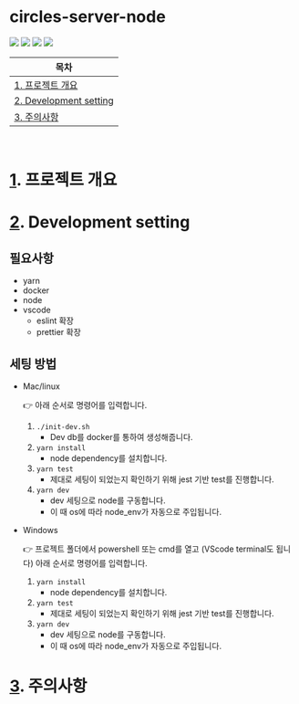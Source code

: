 # circles-server-node

<img src="https://img.shields.io/badge/TypeScript-3178C6?style=flat-square&logo=TypeScript&logoColor=white"/> <img src="https://img.shields.io/badge/Yarn-2C8EBB?style=flat-square&logo=Yarn&logoColor=white"/> <img src="https://img.shields.io/badge/NGINX-009639?style=flat-square&logo=NGINX&logoColor=white"/> <img src="https://img.shields.io/badge/aws-232F3E?style=flat-square&logo=Amazonaws&logoColor=white"/>

| <a id="a1"></a>목차          |
| --------------------------- |
| [1. 프로젝트 개요](#1)<br/>    |
| [2. Development setting ](#2)<br/>       |
| [3.  주의사항 ](#3)<br/>       |


<br/>

# <a id="1"></a>[1](#a1). 프로젝트 개요

# <a id="2"></a>[2](#a1). Development setting
## 필요사항
- yarn
- docker
- node
- vscode
  - eslint 확장
  - prettier 확장

## 세팅 방법
- Mac/linux

  👉 아래 순서로 명령어를 입력합니다.
  1. `./init-dev.sh `
     - Dev db를 docker를 통하여 생성해줍니다.
  2. `yarn install`
     - node dependency를 설치합니다.
  3. `yarn test`
     - 제대로 세팅이 되었는지 확인하기 위해 jest 기반 test를 진행합니다.
  4. `yarn dev`
     - dev 세팅으로 node를 구동합니다.
     - 이 때 os에 따라 node_env가 자동으로 주입됩니다.
- Windows

  👉 프로젝트 폴더에서 powershell 또는 cmd를 열고 (VScode terminal도 됩니다) 아래 순서로 명령어를 입력합니다.
  1. `yarn install`
     - node dependency를 설치합니다.
  2. `yarn test`
     - 제대로 세팅이 되었는지 확인하기 위해 jest 기반 test를 진행합니다.
  3. `yarn dev`
     - dev 세팅으로 node를 구동합니다.
     - 이 때 os에 따라 node_env가 자동으로 주입됩니다.
 
# <a id="3"></a>[3](#a1). 주의사항


